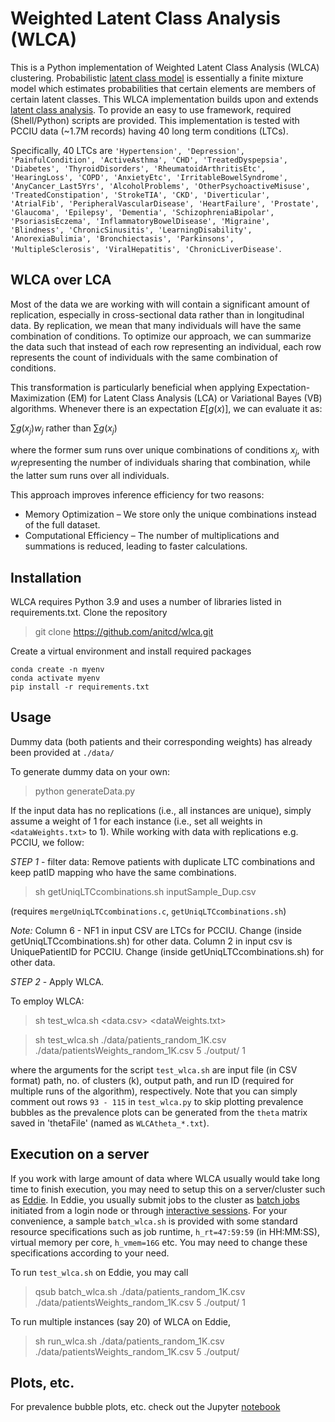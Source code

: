 # Weighted Latent Class Analysis (WLCA)

This is a Python implementation of Weighted Latent Class Analysis (WLCA) clustering. Probabilistic [latent class model](https://doi.org/10.1016/S0167-9473(02)00179-2) is essentially a finite mixture model which estimates probabilities that certain elements are members of certain latent classes. This WLCA implementation builds upon and extends [latent class analysis](https://github.com/dasirra/latent-class-analysis). To provide an easy to use framework, required (Shell/Python) scripts are provided. This implementation is tested with PCCIU data (~1.7M records) having 40 long term conditions (LTCs).

Specifically, 40 LTCs are `'Hypertension', 'Depression', 'PainfulCondition', 'ActiveAsthma', 'CHD', 'TreatedDyspepsia', 'Diabetes', 'ThyroidDisorders', 'RheumatoidArthritisEtc', 'HearingLoss', 'COPD', 'AnxietyEtc', 'IrritableBowelSyndrome', 'AnyCancer_Last5Yrs', 'AlcoholProblems', 'OtherPsychoactiveMisuse', 'TreatedConstipation', 'StrokeTIA', 'CKD', 'Diverticular', 'AtrialFib', 'PeripheralVascularDisease', 'HeartFailure', 'Prostate', 'Glaucoma', 'Epilepsy', 'Dementia', 'SchizophreniaBipolar', 'PsoriasisEczema', 'InflammatoryBowelDisease', 'Migraine', 'Blindness', 'ChronicSinusitis', 'LearningDisability', 'AnorexiaBulimia', 'Bronchiectasis', 'Parkinsons', 'MultipleSclerosis', 'ViralHepatitis', 'ChronicLiverDisease'`.


## WLCA over LCA

Most of the data we are working with will contain a significant amount of replication, especially in cross-sectional data rather than in longitudinal data. By replication, we mean that many individuals will have the same combination of conditions. To optimize our approach, we can summarize the data such that instead of each row representing an individual, each row represents the count of individuals with the same combination of conditions.

This transformation is particularly beneficial when applying Expectation-Maximization (EM) for Latent Class Analysis (LCA) or Variational Bayes (VB) algorithms. Whenever there is an expectation $E[g(x)]$, we can evaluate it as:

$\sum {g(x_j) w_j}$ rather than $\sum {g(x_j)}$

where the former sum runs over unique combinations of conditions $x_j​$, with $w_j$​ representing the number of individuals sharing that combination, while the latter sum runs over all individuals.

This approach improves inference efficiency for two reasons:
 - Memory Optimization – We store only the unique combinations instead of the full dataset.
 - Computational Efficiency – The number of multiplications and summations is reduced, leading to faster calculations.


## Installation
WLCA requires Python 3.9 and uses a number of libraries listed in requirements.txt. Clone the repository
> git clone https://github.com/anitcd/wlca.git

Create a virtual environment and install required packages
```
conda create -n myenv
conda activate myenv
pip install -r requirements.txt
```


## Usage

Dummy data (both patients and their corresponding weights) has already been provided at `./data/`

To generate dummy data on your own:
> python generateData.py

If the input data has no replications (i.e., all instances are unique), simply assume a weight of 1 for each instance (i.e., set all weights in `<dataWeights.txt>` to 1).
While working with data with replications e.g. PCCIU, we follow:

_STEP 1_ - filter data: Remove patients with duplicate LTC combinations and keep patID mapping who have the same combinations.

> sh getUniqLTCcombinations.sh inputSample_Dup.csv

(requires `mergeUniqLTCcombinations.c`, `getUniqLTCcombinations.sh`)

_Note:_ Column 6 - NF1 in input CSV are LTCs for PCCIU. Change (inside getUniqLTCcombinations.sh) for other data.
Column 2 in input csv is UniquePatientID for PCCIU. Change (inside getUniqLTCcombinations.sh) for other data.

_STEP 2_ - Apply WLCA.



To employ WLCA:
> sh test_wlca.sh <data.csv> <dataWeights.txt> <nCluster> <outPath> <runID>

> sh test_wlca.sh ./data/patients_random_1K.csv ./data/patientsWeights_random_1K.csv 5 ./output/ 1

where the arguments for the script `test_wlca.sh` are input file (in CSV format) path, no. of clusters (k), output path, and run ID (required for multiple runs of the algorithm), respectively. Note that you can simply comment out rows `93 - 115` in `test_wlca.py` to skip plotting prevalence bubbles as the prevalence plots can be generated from the `theta` matrix saved in 'thetaFile' (named as `WLCAtheta_*.txt`).


## Execution on a server
If you work with large amount of data where WLCA usually would take long time to finish execution, you may need to setup this on a server/cluster such as [Eddie](https://www.ed.ac.uk/information-services/research-support/research-computing/ecdf/high-performance-computing). In Eddie, you usually submit jobs to the cluster as [batch jobs](https://www.wiki.ed.ac.uk/display/ResearchServices/Job+Submission) initiated from a login node or through [interactive sessions](https://www.wiki.ed.ac.uk/display/ResearchServices/Interactive+Sessions). For your convenience, a sample `batch_wlca.sh` is provided with some standard resource specifications such as job runtime, `h_rt=47:59:59` (in HH:MM:SS), virtual memory per core, `h_vmem=16G` etc. You may need to change these specifications according to your need.

To run `test_wlca.sh` on Eddie, you may call

> qsub batch_wlca.sh ./data/patients_random_1K.csv ./data/patientsWeights_random_1K.csv 5 ./output/ 1

To run multiple instances (say 20) of WLCA on Eddie,

> sh run_wlca.sh ./data/patients_random_1K.csv ./data/patientsWeights_random_1K.csv 5 ./output/



## Plots, etc.

For prevalence bubble plots, etc. check out the Jupyter [notebook](plotClusters.ipynb)
